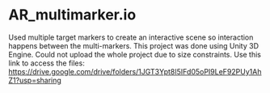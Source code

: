 # AR_multimarker.io
Used multiple target markers to create an interactive scene so interaction happens between the multi-markers. This project was done using Unity 3D Engine.
Could not upload the whole project due to size constraints. Use this link to access the files: https://drive.google.com/drive/folders/1JGT3Ypt8I5IFd05oPI9LeF92PUy1AhZ1?usp=sharing
